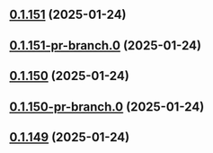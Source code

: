 ## [0.1.151](https://github.com/latha-414/AWS-CICD-web-app/compare/v0.1.151-pr-branch.0...v0.1.151) (2025-01-24)



## [0.1.151-pr-branch.0](https://github.com/latha-414/AWS-CICD-web-app/compare/v0.1.150...v0.1.151-pr-branch.0) (2025-01-24)



## [0.1.150](https://github.com/latha-414/AWS-CICD-web-app/compare/v0.1.150-pr-branch.0...v0.1.150) (2025-01-24)



## [0.1.150-pr-branch.0](https://github.com/latha-414/AWS-CICD-web-app/compare/v0.1.149...v0.1.150-pr-branch.0) (2025-01-24)



## [0.1.149](https://github.com/latha-414/AWS-CICD-web-app/compare/v0.1.149-pr-branch.0...v0.1.149) (2025-01-24)



